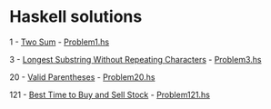 # Haskell solutions

1 - [Two Sum](https://leetcode.com/problems/two-sum/) - [Problem1.hs](Problem1.hs)

3 - [Longest Substring Without Repeating Characters](https://leetcode.com/problems/longest-substring-without-repeating-characters/) - [Problem3.hs](Problem3.hs)

20 - [Valid Parentheses](https://leetcode.com/problems/valid-parentheses/) - [Problem20.hs](Problem20.hs)

121 - [Best Time to Buy and Sell Stock](https://leetcode.com/problems/best-time-to-buy-and-sell-stock/) - [Problem121.hs](Problem121.hs)
